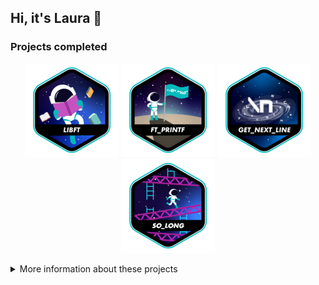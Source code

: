 ## Hi, it's Laura 🤙

### Projects completed

<div align="center">
  
<a href="https://github.com/lbengo/42_School/tree/main/Cursus/Libft">![42 Badge](https://github.com/lbengo/42_School/blob/main/42_badges/libfte.png)</a>
<a href="https://github.com/lbengo/42_School/tree/main/Cursus/ft_printf">![42 Badge](https://github.com/lbengo/42_School/blob/main/42_badges/ft_printfe.png)</a>
<a href="https://github.com/lbengo/42_School/tree/main/Cursus/get_next_line">![42 Badge](https://github.com/lbengo/42_School/blob/main/42_badges/get_next_linee.png)</a>
<a href="https://github.com/lbengo/42_School/tree/main/Cursus/so_long">![42 Badge](https://github.com/lbengo/42_School/blob/main/42_badges/so_longe.png)</a>
  
</div>

<details>
<summary>More information about these projects</summary>

| Level| Project                                                  |  Language  | Grade| Description                                                     |
|------|----------------------------------------------------------|------------|------|-----------------------------------------------------------------|
|0||[libft](https://github.com/lbengo/42_School/tree/main/Cursus/Libft)|C      | 125% | Create a library of basic C functions.                          |
|1||[ft_printf](https://github.com/lbengo/42_School/tree/main/Cursus/ft_printf)|C|100%|  Recode the standard C library function, printf.                |
|1||[GNL](https://github.com/lbengo/42_School/tree/main/Cursus/get_next_line)|C|105% | Read a single line from a file descriptor, can be used in a loop.|
|2||[so_long](https://github.com/lbengo/42_School/tree/main/Cursus/so_long)|C  |100%. | Create a simple 2D game.                                        |
</details>

<!--
**lbengo/lbengo** is a ✨ _special_ ✨ repository because its `README.md` (this file) appears on your GitHub profile.

Here are some ideas to get you started:

- 🔭 I’m currently working on ...
- 🌱 I’m currently learning ...
- 👯 I’m looking to collaborate on ...
- 🤔 I’m looking for help with ...
- 💬 Ask me about ...
- 📫 How to reach me: ...
- 😄 Pronouns: ...
- ⚡ Fun fact: ...
-->
